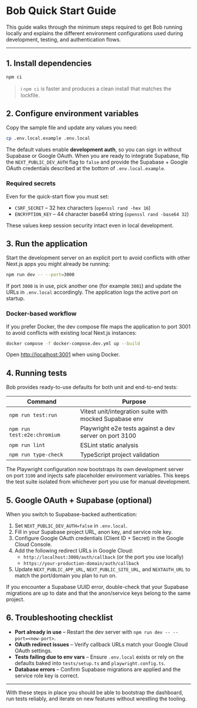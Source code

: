# Bob Quick Start Guide

This guide walks through the minimum steps required to get Bob running locally
and explains the different environment configurations used during
development, testing, and authentication flows.

---

## 1. Install dependencies

```bash
npm ci
```

> ℹ️ `npm ci` is faster and produces a clean install that matches the lockfile.

## 2. Configure environment variables

Copy the sample file and update any values you need:

```bash
cp .env.local.example .env.local
```

The default values enable **development auth**, so you can sign in without
Supabase or Google OAuth. When you are ready to integrate Supabase, flip the
`NEXT_PUBLIC_DEV_AUTH` flag to `false` and provide the Supabase + Google OAuth
credentials described at the bottom of `.env.local.example`.

### Required secrets

Even for the quick-start flow you must set:

- `CSRF_SECRET` – 32 hex characters (`openssl rand -hex 16`)
- `ENCRYPTION_KEY` – 44 character base64 string (`openssl rand -base64 32`)

These values keep session security intact even in local development.

## 3. Run the application

Start the development server on an explicit port to avoid conflicts with other
Next.js apps you might already be running:

```bash
npm run dev -- --port=3000
```

If port `3000` is in use, pick another one (for example `3001`) and update the
URLs in `.env.local` accordingly. The application logs the active port on
startup.

### Docker-based workflow

If you prefer Docker, the dev compose file maps the application to port 3001 to
avoid conflicts with existing local Next.js instances:

```bash
docker compose -f docker-compose.dev.yml up --build
```

Open [http://localhost:3001](http://localhost:3001) when using Docker.

## 4. Running tests

Bob provides ready-to-use defaults for both unit and end-to-end tests:

| Command | Purpose |
| --- | --- |
| `npm run test:run` | Vitest unit/integration suite with mocked Supabase env |
| `npm run test:e2e:chromium` | Playwright e2e tests against a dev server on port 3100 |
| `npm run lint` | ESLint static analysis |
| `npm run type-check` | TypeScript project validation |

The Playwright configuration now bootstraps its own development server on port
`3100` and injects safe placeholder environment variables. This keeps the test
suite isolated from whichever port you use for manual development.

## 5. Google OAuth + Supabase (optional)

When you switch to Supabase-backed authentication:

1. Set `NEXT_PUBLIC_DEV_AUTH=false` in `.env.local`.
2. Fill in your Supabase project URL, anon key, and service role key.
3. Configure Google OAuth credentials (Client ID + Secret) in the Google Cloud Console.
4. Add the following redirect URLs in Google Cloud:
   - `http://localhost:3000/auth/callback` (or the port you use locally)
   - `https://your-production-domain/auth/callback`
5. Update `NEXT_PUBLIC_APP_URL`, `NEXT_PUBLIC_SITE_URL`, and `NEXTAUTH_URL`
   to match the port/domain you plan to run on.

If you encounter a Supabase UUID error, double-check that your Supabase
migrations are up to date and that the anon/service keys belong to the same
project.

## 6. Troubleshooting checklist

- **Port already in use** – Restart the dev server with `npm run dev -- --port=<new-port>`.
- **OAuth redirect issues** – Verify callback URLs match your Google Cloud OAuth settings.
- **Tests failing due to env vars** – Ensure `.env.local` exists or rely on the
  defaults baked into `tests/setup.ts` and `playwright.config.ts`.
- **Database errors** – Confirm Supabase migrations are applied and the service
  role key is correct.

---

With these steps in place you should be able to bootstrap the dashboard, run
tests reliably, and iterate on new features without wrestling the tooling.
